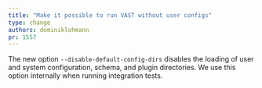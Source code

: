 ```yaml
---
title: "Make it possible to run VAST without user configs"
type: change
authors: dominiklohmann
pr: 1557
---
```


The new option `--disable-default-config-dirs` disables the loading of user and
system configuration, schema, and plugin directories. We use this option
internally when running integration tests.
